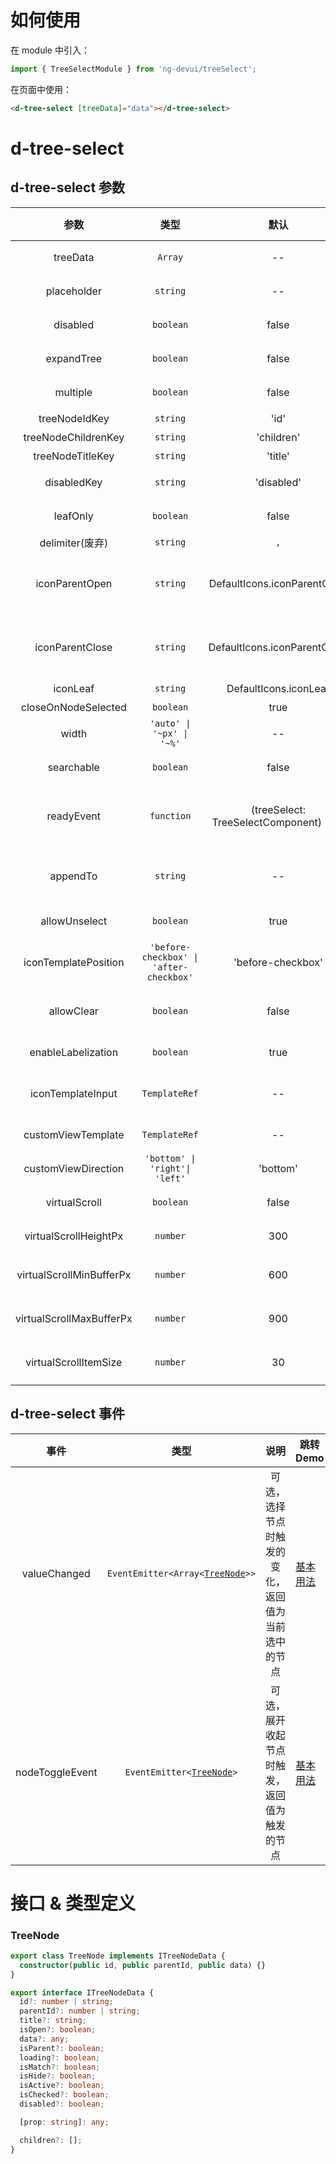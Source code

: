 # 如何使用

在 module 中引入：

```ts
import { TreeSelectModule } from 'ng-devui/treeSelect';
```

在页面中使用：

```html
<d-tree-select [treeData]="data"></d-tree-select>
```
# d-tree-select

## d-tree-select 参数

|         参数         |                  类型                   |                  默认                   | 说明                                                                                                                      | 跳转 Demo                                            |
| :------------------: | :-------------------------------------: | :-------------------------------------: | :------------------------------------------------------------------------------------------------------------------------ | ---------------------------------------------------- |
|       treeData       |                 `Array`                 |                   --                    | 必选，需要展示的源数据                                                                                                    | [基本用法](demo#basic-usage)       |
|     placeholder      |                `string`                 |                   --                    | 可选，占位字符串                                                                                                          | [基本用法](demo#basic-usage)       |
|       disabled       |                `boolean`                |                  false                  | 可选，禁止输入态                                                                                                          | [基本用法](demo#basic-usage)       |
|      expandTree      |                `boolean`                |                  false                  | 可选，是否自动展开树                                                                                                      | [基本用法](demo#basic-usage)       |
|       multiple       |                `boolean`                |                  false                  | 可选，多选开关                                                                                                            | [基本用法](demo#basic-usage)       |
|    treeNodeIdKey     |                `string`                 |                  'id'                   | 可选，id 键值名                                                                                                           | [设置key](demo#keys)       |
| treeNodeChildrenKey  |                `string`                 |               'children'                | 可选，children 子节点键值名                                                                                               | [设置key](demo#keys)       |
|  treeNodeTitleKey    |                `string`                 |               'title'                | 可选，title 键值名                                                                                               | [设置key](demo#keys)       |
|     disabledKey      |                `string`                 |               'disabled'                | 可选，disabled 节点禁选键值名                                                                                             | [基本用法](demo#basic-usage)       |
|       leafOnly       |                `boolean`                |                  false                  | 可选，仅叶节点可选开关                                                                                                    | [仅叶节点可选](demo#leaf-only)         |
|    delimiter(废弃)     |                `string`                 |                   `,`                   | 可选，选中结果分隔符（用于多选）                                                                                          |
|    iconParentOpen    |                `string`                 |       DefaultIcons.iconParentOpen       | 可选，树节点打开时图标                                                                                                    | [设置节点展开关闭图标](demo#icon-parent)       |
|   iconParentClose    |                `string`                 |      DefaultIcons.iconParentClose       | 可选，树节点关闭时图标                                                                                                    | [设置节点展开关闭图标](demo#icon-parent)       |
|       iconLeaf       |                `string`                 |          DefaultIcons.iconLeaf          | 可选，节点图标                                                                                                            | [设置key](demo#keys)       |
| closeOnNodeSelected  |                `boolean`                |                  true                   | 可选，选中节点时关闭下拉框的开关（仅用于单选）                                                                            | [设置key](demo#keys)       |
|        width         |        `'auto' \| '~px' \| '~%'`        |                   --                    | 可选，下拉框宽度                                                                                                          | [基本用法](demo#basic-usage)       |
|      searchable      |                `boolean`                |                  false                  | 可选，是否可搜索树                                                                                                        | [可简易搜索树](demo#simple-search)     |
|      readyEvent      |               `function`                | (treeSelect: TreeSelectComponent) => {} | 可选，当组件初始化完成时可调用的钩子函数                                                                                  | [初始化完成时调用的钩子](demo#init-hooks)        |
|       appendTo       |                `string`                 |                   --                    | 可选，将下拉框附着到输入值的 DOM 选择器节点中，值为空时下拉框在此组件内                                                   | [Append To Element 能力](demo#append-to-element) |
|    allowUnselect     |                `boolean`                |                  true                   | 可选，是否允许单选模式下反选已选中的项目                                                                                  | [基本用法](demo#basic-usage)       |
| iconTemplatePosition | `'before-checkbox' \| 'after-checkbox'` |            'before-checkbox'            | 可选，自定义 template 的位置                                                                                              | [自定义icon能力](demo#custom-icon)       |
|      allowClear      |                `boolean`                |                  false                  | 可选，是否允许单选模式下点击输入框上的清除按钮来清空已选中的项目。`allowUnselect`必须为`true`，否则将破坏体验一致性规则。`enableLabelization`为`false`时才会生效 | [基本用法](demo#basic-usage)       |
|  enableLabelization  |                `boolean`                |                  true                   | 可选，是否启用标签化展示效果，配合公有云视觉默认启用。 | [不使用标签化](demo#labelization)       |
|  iconTemplateInput   |               `TemplateRef`             |                   --                    | 可选，自定义 icon 的 template                                                                                               | [自定义icon能力](demo#custom-icon)       |
|  customViewTemplate   |               `TemplateRef`           |          --                 | 可选,支持自定义区域显示内容定制                   | [自定义区域](demo#custom-template)       |
|  customViewDirection   |               `'bottom' \| 'right'\| 'left'`           |          'bottom'                 | 可选, customViewTemplate 所处的相对下拉列表的位置 | [自定义区域](demo#custom-template)       |
|  virtualScroll  |                `boolean`                |                  false                   | 可选，是否开启虚拟滚动，常用于大数据量场景 | [虚拟滚动](demo#virtual-scroll)       |
|  virtualScrollHeightPx   |               `number`             |                   300                   | 可选，设置虚拟滚动内容区域的高度 ，单位为`px`                                                                                             | [虚拟滚动](demo#virtual-scroll)       |
|  virtualScrollMinBufferPx   |               `number`           |          600                 | 可选,设置虚拟滚动时的最小 buffer 尺寸，单位为`px` ，参考https://material.angular.io/cdk/scrolling/overview#scrolling-over-fixed-size-items                 | [虚拟滚动](demo#virtual-scroll)       |
|  virtualScrollMaxBufferPx   |               `number`           |          900                 | 可选, 设置虚拟滚动时的最大 buffer 尺寸，单位为`px` ，参考https://material.angular.io/cdk/scrolling/overview#scrolling-over-fixed-size-items  | [虚拟滚动](demo#virtual-scroll)       |
|  virtualScrollItemSize   |               `number`           |          30                | 可选, 设置虚拟滚动内元素的尺寸，单位为`px` ，参考https://material.angular.io/cdk/scrolling/overview#scrolling-over-fixed-size-items  | [虚拟滚动](demo#virtual-scroll)       |

## d-tree-select 事件

|      事件      |      类型      |                  说明                  | 跳转 Demo |
| :------------: | :------------: | :------------------------------------: | --------- |
| valueChanged | `EventEmitter<Array<`[`TreeNode`](#treenode)`>>` | 可选，选择节点时触发的变化，返回值为当前选中的节点 | [基本用法](demo#basic-usage)       |
| nodeToggleEvent | `EventEmitter<`[`TreeNode`](#treenode)`>` | 可选，展开收起节点时触发，返回值为触发的节点 | [基本用法](demo#basic-usage)       |

# 接口 & 类型定义

### TreeNode

```ts
export class TreeNode implements ITreeNodeData {
  constructor(public id, public parentId, public data) {}
}

export interface ITreeNodeData {
  id?: number | string;
  parentId?: number | string;
  title?: string;
  isOpen?: boolean;
  data?: any;
  isParent?: boolean;
  loading?: boolean;
  isMatch?: boolean;
  isHide?: boolean;
  isActive?: boolean;
  isChecked?: boolean;
  disabled?: boolean;

  [prop: string]: any;

  children?: [];
}
```